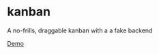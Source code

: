 # kanban
A no-frills, draggable kanban with a a fake backend

[Demo](http://keeler-kanban.herokuapp.com/)
